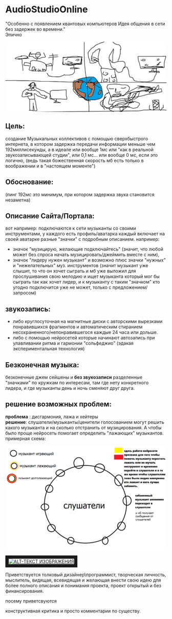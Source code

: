 # AudioStudioOnline



"Особенно с появлением квантовых компьютеров
Идея общения в сети без задержек во времени."  
                                        Эпично


![концепт арт](picture.png "концепт арт")

## Цель:
создание Музыкальных коллективов с помощью сверхбыстрого интернета,
в котором задержка передачи информации меньше чем 192миллисекунды, а в идеале
или вообще 1мс или "как в реальной звукозаписывающей студии", или 0,1 мс...
или вообще 0 мс, если это логично, (ведь такая божественная скорость мб есть
только в воображении и в "настоящем моменте")

## Обоснование:
(пинг 192мс это минимум, при котором задержка звука становится незаметна)

## Описание Сайта/Портала:
вот например: подключаются к сети музыканты со своими
инструментами, у каждого есть профиль/аватарка каждый включает на своей аватарке
разные "значки" с подробным описанием.
например:  
* значок "музицирую, желающие подключайтесь" (значит, что
любой может без спроса начать  музицировать/джеймить вместе с ним),
* значок "лидеру нужен музыкант" и возможно плюс значки "нужных" и
"нежелательных" муз. инструментов
(значит музыкант уже слышит, то что он хочет сыграть
и мб уже выложил для прослушивания свою мелодию и ищет музыканта который мог бы
сыграть так как хочет лидер, и к музыканту с таким
"значком" кто угодно подключится уже не может, только с предложением/запросом)

## звукозапись:
- либо круглосуточная на магнитные диски с авторскими вырезками понравившихся
фрагментов и автоматическим стиранием несохраненного/непонравившегося каждые
24 часа или дольше.  
- либо с помощью нейросетей  которые начинают автозапись при улавливании
ритма и гармонии  "сольфеджио" (эдакая экспериментальная технология)

## Безконечная музыка:
 безконечные джем сейшены и **без звукозаписи** разделенные
"значками" по кружкам по интересам, там где нету конкретного лидера, и где
музыканты день и ночь сменяют друг друга.


## решение возможных проблем:
**проблема** : дисгармония, лажа и хейтеры  
**решение**: слушатели/музыканты/ценители голосованием могут решить какого музыканта и на
сколько отстранить от музицирования. А чтобы было проще нейросеть помогает
определить "лажающих" музыкантов.
примерная схема:

![примерная схема](djam.png "примерная схема")


<a href="https://www.youtube.com/watch?v=aakECH6HRvA" target="_blank"><img src="http://img.youtube.com/vi/aakECH6HRvA/0.jpg"
alt="ALT-ТЕКСТ ИЗОБРАЖЕНИЯ" width="240" height="180" border="10" /></a>

Приветствуется толковый дизайнер\программист, творческая личность, мыслитель,
 видящая, всевидящая и желающая внести свою идею для более полного описания
  и понимания проекта, проект открытый и без финансирования.




посему приветсвуются

конструктивная критика и просто комментарии по существу.
